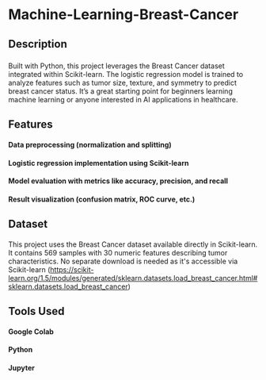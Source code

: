 # Machine-Learning-Breast-Cancer

## Description
##### 
Built with Python, this project leverages the Breast Cancer dataset integrated within Scikit-learn. The logistic regression model is trained to analyze features such as tumor size, texture, and symmetry to predict breast cancer status. It’s a great starting point for beginners learning machine learning or anyone interested in AI applications in healthcare.
## Features
####
#### Data preprocessing (normalization and splitting)
#### Logistic regression implementation using Scikit-learn
#### Model evaluation with metrics like accuracy, precision, and recall
#### Result visualization (confusion matrix, ROC curve, etc.)
## Dataset
#### 
This project uses the Breast Cancer dataset available directly in Scikit-learn. It contains 569 samples with 30 numeric features describing tumor characteristics. No separate download is needed as it's accessible via Scikit-learn (https://scikit-learn.org/1.5/modules/generated/sklearn.datasets.load_breast_cancer.html#sklearn.datasets.load_breast_cancer)
## Tools Used
#### Google Colab
#### Python 
#### Jupyter
